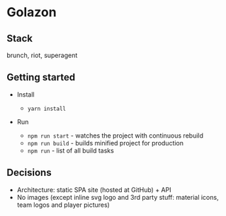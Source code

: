Golazon
=======

## Stack

brunch, riot, superagent

## Getting started

* Install
  * `yarn install`

* Run
  * `npm run start` - watches the project with continuous rebuild
  * `npm run build` - builds minified project for production
  * `npm run` - list of all build tasks

## Decisions

* Architecture: static SPA site (hosted at GitHub) + API 
* No images (except inline svg logo and 3rd party stuff: material icons, team logos and player pictures)
